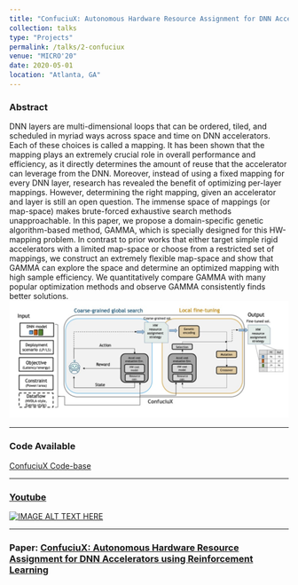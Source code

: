 ```yaml
---
title: "ConfuciuX: Autonomous Hardware Resource Assignment for DNN Accelerators using Reinforcement Learning"
collection: talks
type: "Projects"
permalink: /talks/2-confuciux
venue: "MICRO'20"
date: 2020-05-01
location: "Atlanta, GA"
--- 
```

### Abstract
DNN layers are multi-dimensional loops that can be ordered, tiled, and scheduled in myriad ways across space and time on DNN accelerators. Each of these choices is called a mapping. It has been shown that the mapping plays an extremely crucial role in overall performance and efficiency, as it directly determines the amount of reuse that the accelerator can leverage from the DNN. Moreover, instead of using a fixed mapping for every DNN layer, research has revealed the benefit of optimizing per-layer mappings. However, determining the right mapping, given an accelerator and layer is still an open question. The immense space of mappings (or map-space) makes brute-forced exhaustive search methods unapproachable. In this paper, we propose a domain-specific genetic algorithm-based method, GAMMA, which is specially designed for this HW-mapping problem. In contrast to prior works that either target simple rigid accelerators with a limited map-space or choose from a restricted set of mappings, we construct an extremely flexible map-space and show that GAMMA can explore the space and determine an optimized mapping with high sample efficiency. We quantitatively compare GAMMA with many popular optimization methods and observe GAMMA consistently finds better solutions.
![img_1.png](img_1.png)

----

### Code Available
[ConfuciuX Code-base](https://github.com/maestro-project/confuciux)

----
### [Youtube]((https://www.youtube.com/watch?v=VOZMVI3xOIo))
[![IMAGE ALT TEXT HERE](https://img.youtube.com/vi/VOZMVI3xOIo/0.jpg)](https://www.youtube.com/watch?v=VOZMVI3xOIo)

------
### Paper: [ConfuciuX: Autonomous Hardware Resource Assignment for DNN Accelerators using Reinforcement Learning](https://arxiv.org/abs/2009.02010)